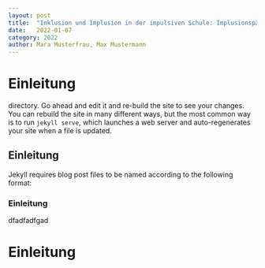 ```yaml
---
layout: post
title:  "Inklusion und Implusion in der impulsiven Schule: Implusionspädagogik neu gedacht"
date:   2022-01-07
category: 2022
author: Mara Musterfrau, Max Mustermann
---
```


# Einleitung

directory. Go ahead and edit it and re-build the site to see your changes. You can rebuild the site in many different ways, but the most common way is to run `jekyll serve`, which launches a web server and auto-regenerates your site when a file is updated.

## Einleitung

Jekyll requires blog post files to be named according to the following format:

### Einleitung

dfadfadfgad

# Einleitung
